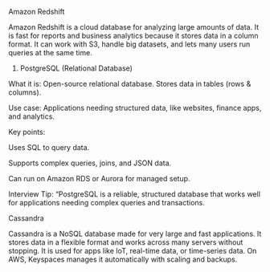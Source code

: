 Amazon Redshift

Amazon Redshift is a cloud database for analyzing large amounts of data. It is fast for reports and business analytics because it stores data in a column format. It can work with S3, handle big datasets, and lets many users run queries at the same time.


1. PostgreSQL (Relational Database)

What it is: Open-source relational database. Stores data in tables (rows & columns).

Use case: Applications needing structured data, like websites, finance apps, and analytics.

Key points:

Uses SQL to query data.

Supports complex queries, joins, and JSON data.

Can run on Amazon RDS or Aurora for managed setup.

Interview Tip: “PostgreSQL is a reliable, structured database that works well for applications needing complex queries and transactions.






Cassandra

Cassandra is a NoSQL database made for very large and fast applications. It stores data in a flexible format and works across many servers without stopping. It is used for apps like IoT, real-time data, or time-series data. On AWS, Keyspaces manages it automatically with scaling and backups.


